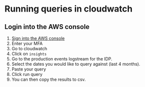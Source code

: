 # Running queries in cloudwatch

## Login into the AWS console
1. [Sign into the AWS console](https://signin.aws.amazon.com)
2. Enter your MFA
3. Go to cloudwatch 
4. Click on `insights`
4. Go to the production events logstream for the IDP.
5. Select the dates you would like to query against (last 4 months).
6. Paste your query
7. Click run query
8. You can then copy the results to csv.
